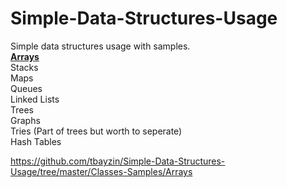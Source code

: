 # Simple-Data-Structures-Usage


Simple data structures usage with samples. <br>
<b> <a href="https://github.com/tbayzin/Simple-Data-Structures-Usage/tree/master/Classes-Samples/Arrays">Arrays</a> </b>   <br>
Stacks   <br>
Maps    <br>
Queues     <br>
Linked Lists  <br>
Trees  <br>
Graphs   <br>
Tries (Part of trees but worth to seperate)  <br>
Hash Tables <br>

https://github.com/tbayzin/Simple-Data-Structures-Usage/tree/master/Classes-Samples/Arrays
